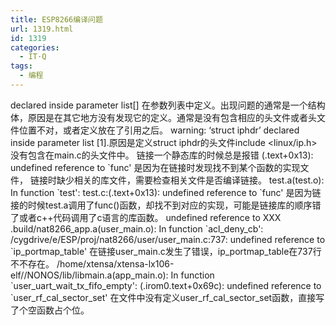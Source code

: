 ```yaml
---
title: ESP8266编译问题
url: 1319.html
id: 1319
categories:
  - IT·Q
tags:
  - 编程
---
```


declared inside parameter list\[\] 在参数列表中定义。出现问题的通常是一个结构体，原因是在其它地方没有发现它的定义。通常是没有包含相应的头文件或者头文件位置不对，或者定义放在了引用之后。 warning: ‘struct iphdr’ declared inside parameter list \[1\].原因是定义struct iphdr的头文件include <linux/ip.h>没有包含在main.c的头文件中。 链接一个静态库的时候总是报错 (.text+0x13): undefined reference to \`func' 是因为在链接时发现找不到某个函数的实现文件， 链接时缺少相关的库文件，需要检查相关文件是否编译链接。 test.a(test.o): In function \`test': test.c:(.text+0x13): undefined reference to \`func' 是因为链接的时候test.a调用了func()函数，却找不到对应的实现，可能是链接库的顺序错了或者c++代码调用了c语言的库函数。 undefined reference to XXX .build/nat8266\_app.a(user\_main.o): In function \`acl\_deny\_cb': /cygdrive/e/ESP/proj/nat8266/user/user\_main.c:737: undefined reference to \`ip\_portmap\_table' 在链接user\_main.c发生了错误，ip\_portmap\_table在737行不不存在。 /home/xtensa/xtensa-lx106-elf//NONOS/lib/libmain.a(app\_main.o): In function \`user\_uart\_wait\_tx\_fifo\_empty': (.irom0.text+0x69c): undefined reference to `user\_rf\_cal\_sector\_set' 在文件中没有定义user\_rf\_cal\_sector\_set函数，直接写了个空函数占个位。